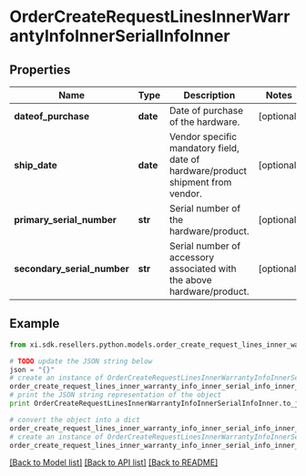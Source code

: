 # OrderCreateRequestLinesInnerWarrantyInfoInnerSerialInfoInner


## Properties

Name | Type | Description | Notes
------------ | ------------- | ------------- | -------------
**dateof_purchase** | **date** | Date of purchase of the hardware. | [optional] 
**ship_date** | **date** | Vendor specific mandatory field, date of hardware/product shipment from vendor. | [optional] 
**primary_serial_number** | **str** | Serial number of the hardware/product. | [optional] 
**secondary_serial_number** | **str** | Serial number of accessory associated with the above hardware/product. | [optional] 

## Example

```python
from xi.sdk.resellers.python.models.order_create_request_lines_inner_warranty_info_inner_serial_info_inner import OrderCreateRequestLinesInnerWarrantyInfoInnerSerialInfoInner

# TODO update the JSON string below
json = "{}"
# create an instance of OrderCreateRequestLinesInnerWarrantyInfoInnerSerialInfoInner from a JSON string
order_create_request_lines_inner_warranty_info_inner_serial_info_inner_instance = OrderCreateRequestLinesInnerWarrantyInfoInnerSerialInfoInner.from_json(json)
# print the JSON string representation of the object
print OrderCreateRequestLinesInnerWarrantyInfoInnerSerialInfoInner.to_json()

# convert the object into a dict
order_create_request_lines_inner_warranty_info_inner_serial_info_inner_dict = order_create_request_lines_inner_warranty_info_inner_serial_info_inner_instance.to_dict()
# create an instance of OrderCreateRequestLinesInnerWarrantyInfoInnerSerialInfoInner from a dict
order_create_request_lines_inner_warranty_info_inner_serial_info_inner_form_dict = order_create_request_lines_inner_warranty_info_inner_serial_info_inner.from_dict(order_create_request_lines_inner_warranty_info_inner_serial_info_inner_dict)
```
[[Back to Model list]](../README.md#documentation-for-models) [[Back to API list]](../README.md#documentation-for-api-endpoints) [[Back to README]](../README.md)


